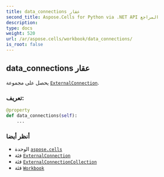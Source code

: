 ```yaml
---
title: data_connections عقار
second_title: Aspose.Cells for Python via .NET API المراجع
description:
type: docs
weight: 520
url: /ar/aspose.cells/workbook/data_connections/
is_root: false
---
```

##  data_connections عقار

يحصل على مجموعة [`ExternalConnection`](/cells/python-net/ar/aspose.cells.externalconnections/externalconnection).
###  تعريف:
```python
@property
def data_connections(self):
    ...
```

###  أنظر أيضا
* الوحدة [`aspose.cells`](../../)
* فئة [`ExternalConnection`](/cells/python-net/ar/aspose.cells.externalconnections/externalconnection)
* فئة [`ExternalConnectionCollection`](/cells/python-net/ar/aspose.cells.externalconnections/externalconnectioncollection)
* فئة [`Workbook`](/cells/python-net/ar/aspose.cells/workbook)
